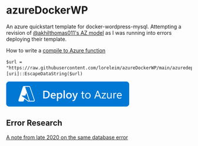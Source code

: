 # azureDockerWP
An azure quickstart template for docker-wordpress-mysql. Attempting a revision of [@akhilthomas011's AZ model](https://github.com/Azure/azure-quickstart-templates/tree/master/application-workloads/wordpress) as I was running into errors deploying their template.


How to write a [compile to Azure function](https://docs.microsoft.com/en-us/azure/azure-resource-manager/templates/deploy-to-azure-button)
```
$url = "https://raw.githubusercontent.com/loreleim/azureDockerWP/main/azuredeploy.json"
[uri]::EscapeDataString($url)
```

[![Deploy To Azure](https://raw.githubusercontent.com/Azure/azure-quickstart-templates/master/1-CONTRIBUTION-GUIDE/images/deploytoazure.svg?sanitize=true)](https://portal.azure.com/#create/Microsoft.Template/uri/https%3A%2F%2Fraw.githubusercontent.com%2Floreleim%2FazureDockerWP%2Fmain%2Fazuredeploy.json)


## Error Research

[A note from late 2020 on the same database error](https://wordpress.org/support/topic/database-connection-error-for-azure-hosted-wordpress-sites/)
